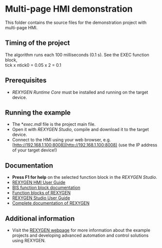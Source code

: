 Multi-page HMI demonstration
============================

This folder contains the source files for the demonstration project with 
multi-page HMI.

## Timing of the project ##

The algorithm runs each 100 milliseconds (0.1 s). See the EXEC function block,  
tick x ntick0 = 0.05 x 2 = 0.1 

## Prerequisites ##
- *REXYGEN Runtime Core* must be installed and running on the target device.

## Running the example ##
- The **exec.mdl* file is the project main file.
- Open it with *REXYGEN Studio*, compile and download it to the target device.
- Connect to the HMI using your web browser, e.g. [http://192.168.1.100:8008](http://192.168.1.100:8008) 
(use the IP address of your target device!)

## Documentation ##

- **Press F1 for help** on the selected function block in the *REXYGEN Studio*.
- [REXYGEN HMI User Guide](https://www.rexygen.com/doc/PDF/ENGLISH/RexygenHMI_ENG.pdf)
- [BIS function block documentation](https://www.rexygen.com/doc/ENGLISH/MANUALS/BRef/BIS.html)
- [Function blocks of REXYGEN](https://www.rexygen.com/doc/PDF/ENGLISH/BRef_ENG.pdf)
- [REXYGEN Studio User Guide](https://www.rexygen.com/doc/PDF/ENGLISH/RexygenStudio_ENG.pdf)
- [Complete documentation of REXYGEN](http://www.rexygen.com/documentation-and-support)

## Additional information ##

- Visit the [REXYGEN webpage](http://www.rexygen.com) 
for more information about the example projects and developing advanced 
automation and control solutions using REXYGEN.
